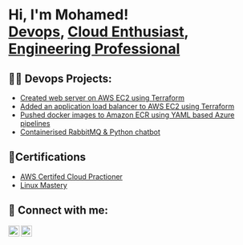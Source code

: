 <h1>Hi, I'm Mohamed! <br/><a href="https://github.com/mo-hakim">Devops</a>, <a href="https://www.linkedin.com/in/mohamed-abdihakim/">Cloud Enthusiast</a>, <a href="https://www.linkedin.com/in/mohamed-abdihakim">Engineering Professional</a></h1>

<h2>👨‍💻 Devops Projects:</h2>

 - [Created web server on AWS EC2 using Terraform](https://github.com/mo-hakim/AWS-EC2-web-server-using-Terraform-)
 - [Added an application load balancer to AWS EC2 using Terraform](https://github.com/mo-hakim/Add-an-application-load-balancer-to-AWS-EC2-using-Terraform)
 - [Pushed docker images to Amazon ECR using YAML based Azure pipelines](https://github.com/mo-hakim/Amazon-ECR-using-YAML-based-Azure-pipelines)
 - [Containerised RabbitMQ & Python chatbot](https://github.com/mo-hakim/rabbitmq-dockerization)
 
<h2>🧾Certifications</h2>

- [AWS Certifed Cloud Practioner](https://www.credly.com/badges/dcd125f9-3cc9-4ff9-8c85-6d2279d57314/linked_in_profile)
- [Linux Mastery](https://www.udemy.com/course/linux-mastery/)

<h2> 🤳 Connect with me:</h2>


[<img align="left" alt="Mo-hakim | LinkedIn" width="22px" src="https://cdn.jsdelivr.net/npm/simple-icons@v3/icons/linkedin.svg" />][linkedin]
[<img align="left" alt="Mo-hakim | Instagram" width="22px" src="https://cdn.jsdelivr.net/npm/simple-icons@v3/icons/instagram.svg" />][instagram]

[twitter]: https://twitter.com/
[youtube]: https://www.youtube.com/
[instagram]: https://www.instagram.com/cutclears/
[linkedin]: https://linkedin.com/in/mohamed-abdihakim

<!--
**joshmadakor1/joshmadakor1** is a ✨ _special_ ✨ repository because its `README.md` (this file) appears on your GitHub profile.

Here are some ideas to get you started:

- 🔭 I’m currently working on ...
- 🌱 I’m currently learning ...
- 👯 I’m looking to collaborate on ...
- 🤔 I’m looking for help with ...
- 💬 Ask me about ...
- 📫 How to reach me: ...
- 😄 Pronouns: ...
- ⚡ Fun fact: ...
-->
